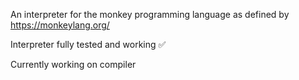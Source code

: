 An interpreter for the monkey programming language as defined by https://monkeylang.org/

Interpreter fully tested and working ✅

Currently working on compiler
